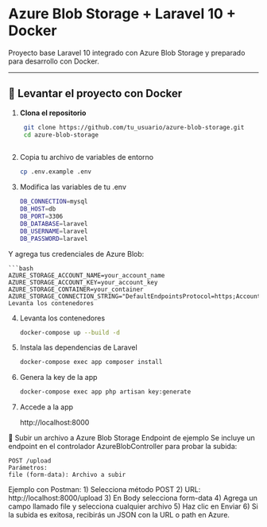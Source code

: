# Azure Blob Storage + Laravel 10 + Docker

Proyecto base Laravel 10 integrado con Azure Blob Storage y preparado para desarrollo con Docker.

---

## 🚀 Levantar el proyecto con Docker

1. **Clona el repositorio**

   ```bash
    git clone https://github.com/tu_usuario/azure-blob-storage.git
    cd azure-blob-storage
    

2. Copia tu archivo de variables de entorno

    ```bash
    cp .env.example .env

3. Modifica las variables de tu .env

    ```bash
    DB_CONNECTION=mysql
    DB_HOST=db
    DB_PORT=3306
    DB_DATABASE=laravel
    DB_USERNAME=laravel
    DB_PASSWORD=laravel

Y agrega tus credenciales de Azure Blob:

    ```bash
    AZURE_STORAGE_ACCOUNT_NAME=your_account_name
    AZURE_STORAGE_ACCOUNT_KEY=your_account_key
    AZURE_STORAGE_CONTAINER=your_container
    AZURE_STORAGE_CONNECTION_STRING="DefaultEndpointsProtocol=https;AccountName=your_account_name;AccountKey=your_account_key;EndpointSuffix=core.windows.net"
    Levanta los contenedores

4. Levanta los contenedores

    ```bash
    docker-compose up --build -d

5. Instala las dependencias de Laravel

    ```bash
    docker-compose exec app composer install


6. Genera la key de la app

    ```bash
    docker-compose exec app php artisan key:generate

7. Accede a la app

    http://localhost:8000


📂 Subir un archivo a Azure Blob Storage
Endpoint de ejemplo
Se incluye un endpoint en el controlador AzureBlobController para probar la subida:

    POST /upload
    Parámetros:
    file (form-data): Archivo a subir

Ejemplo con Postman:
    1) Selecciona método POST
    2) URL: http://localhost:8000/upload
    3) En Body selecciona form-data
    4) Agrega un campo llamado file y selecciona cualquier archivo
    5) Haz clic en Enviar
    6) Si la subida es exitosa, recibirás un JSON con la URL o path en Azure.